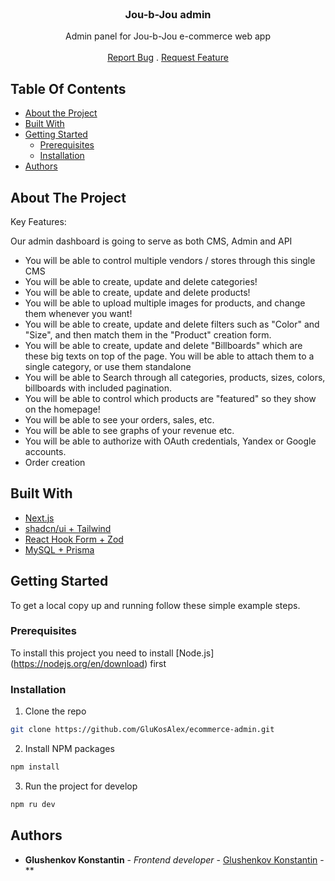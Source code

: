 <br/>
<p align="center">
  <h3 align="center">Jou-b-Jou admin</h3>

  <p align="center">
    Admin panel for Jou-b-Jou e-commerce web app
    <br/>
    <br/>
    <a href="https://github.com/glukosalex/Breadcrumbsecommerce-admin/issues">Report Bug</a>
    .
    <a href="https://github.com/glukosalex/Breadcrumbsecommerce-admin/issues">Request Feature</a>
  </p>
</p>

## Table Of Contents

* [About the Project](#about-the-project)
* [Built With](#built-with)
* [Getting Started](#getting-started)
  * [Prerequisites](#prerequisites)
  * [Installation](#installation)
* [Authors](#authors)

## About The Project

Key Features:

Our admin dashboard is going to serve as both CMS, Admin and API
* You will be able to control multiple vendors / stores through this single CMS
* You will be able to create, update and delete categories!
* You will be able to create, update and delete products!
* You will be able to upload multiple images for products, and change them whenever you want!
* You will be able to create, update and delete filters such as "Color" and "Size", and then match them in the "Product" creation form.
* You will be able to create, update and delete "Billboards" which are these big texts on top of the page. You will be able to attach them to a single category, or use them standalone
* You will be able to Search through all categories, products, sizes, colors, billboards with included pagination.
* You will be able to control which products are "featured" so they show on the homepage!
* You will be able to see your orders, sales, etc.
* You will be able to see graphs of your revenue etc.
* You will be able to authorize with OAuth credentials, Yandex or Google accounts.
* Order creation

## Built With
* [Next.js](https://nextjs.org/)
* [shadcn/ui + Tailwind](https://ui.shadcn.com/)
* [React Hook Form + Zod](https://react-hook-form.com/)
* [MySQL + Prisma](https://www.prisma.io/)

## Getting Started

To get a local copy up and running follow these simple example steps.

### Prerequisites

To install this project you need to install [Node.js] (https://nodejs.org/en/download) first

### Installation

1. Clone the repo

```sh
git clone https://github.com/GluKosAlex/ecommerce-admin.git
```

2. Install NPM packages

```sh
npm install
```

3. Run the project for develop

```sh
npm ru dev
```

## Authors

* **Glushenkov Konstantin** - *Frontend developer* - [Glushenkov Konstantin](https://github.com/glukosalex/) - **

